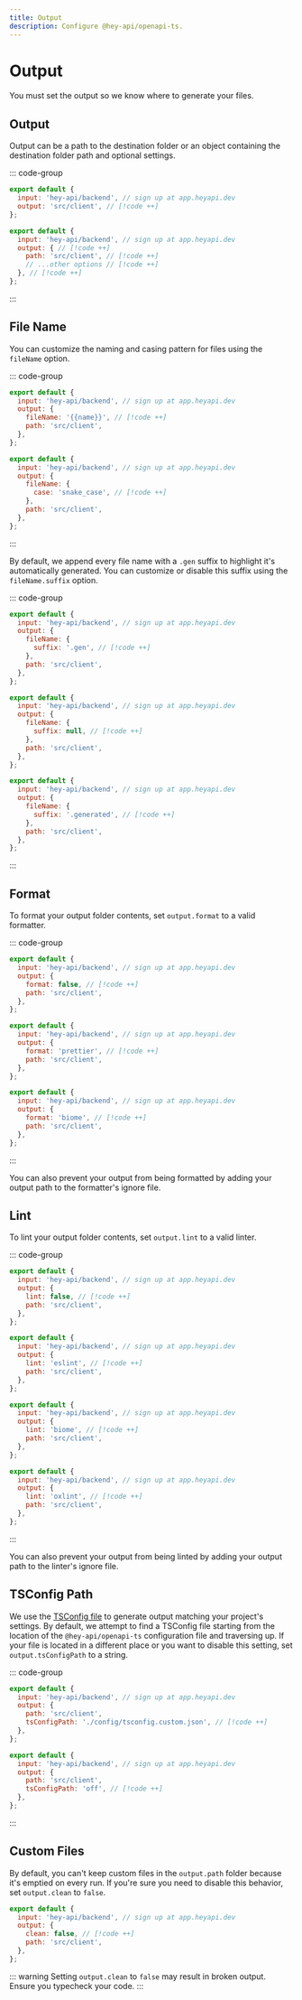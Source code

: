 ```yaml
---
title: Output
description: Configure @hey-api/openapi-ts.
---
```


# Output

You must set the output so we know where to generate your files.

## Output

Output can be a path to the destination folder or an object containing the destination folder path and optional settings.

::: code-group

```js [path]
export default {
  input: 'hey-api/backend', // sign up at app.heyapi.dev
  output: 'src/client', // [!code ++]
};
```

<!-- prettier-ignore-start -->
```js [object]
export default {
  input: 'hey-api/backend', // sign up at app.heyapi.dev
  output: { // [!code ++]
    path: 'src/client', // [!code ++]
    // ...other options // [!code ++]
  }, // [!code ++]
};
```
<!-- prettier-ignore-end -->

:::

## File Name

You can customize the naming and casing pattern for files using the `fileName` option.

::: code-group

```js [default]
export default {
  input: 'hey-api/backend', // sign up at app.heyapi.dev
  output: {
    fileName: '{{name}}', // [!code ++]
    path: 'src/client',
  },
};
```

```js [snake_case]
export default {
  input: 'hey-api/backend', // sign up at app.heyapi.dev
  output: {
    fileName: {
      case: 'snake_case', // [!code ++]
    },
    path: 'src/client',
  },
};
```

:::

By default, we append every file name with a `.gen` suffix to highlight it's automatically generated. You can customize or disable this suffix using the `fileName.suffix` option.

::: code-group

```js [default]
export default {
  input: 'hey-api/backend', // sign up at app.heyapi.dev
  output: {
    fileName: {
      suffix: '.gen', // [!code ++]
    },
    path: 'src/client',
  },
};
```

```js [off]
export default {
  input: 'hey-api/backend', // sign up at app.heyapi.dev
  output: {
    fileName: {
      suffix: null, // [!code ++]
    },
    path: 'src/client',
  },
};
```

```js [custom]
export default {
  input: 'hey-api/backend', // sign up at app.heyapi.dev
  output: {
    fileName: {
      suffix: '.generated', // [!code ++]
    },
    path: 'src/client',
  },
};
```

:::

## Format

To format your output folder contents, set `output.format` to a valid formatter.

::: code-group

```js [disabled]
export default {
  input: 'hey-api/backend', // sign up at app.heyapi.dev
  output: {
    format: false, // [!code ++]
    path: 'src/client',
  },
};
```

```js [prettier]
export default {
  input: 'hey-api/backend', // sign up at app.heyapi.dev
  output: {
    format: 'prettier', // [!code ++]
    path: 'src/client',
  },
};
```

```js [biome]
export default {
  input: 'hey-api/backend', // sign up at app.heyapi.dev
  output: {
    format: 'biome', // [!code ++]
    path: 'src/client',
  },
};
```

:::

You can also prevent your output from being formatted by adding your output path to the formatter's ignore file.

## Lint

To lint your output folder contents, set `output.lint` to a valid linter.

::: code-group

```js [disabled]
export default {
  input: 'hey-api/backend', // sign up at app.heyapi.dev
  output: {
    lint: false, // [!code ++]
    path: 'src/client',
  },
};
```

```js [eslint]
export default {
  input: 'hey-api/backend', // sign up at app.heyapi.dev
  output: {
    lint: 'eslint', // [!code ++]
    path: 'src/client',
  },
};
```

```js [biome]
export default {
  input: 'hey-api/backend', // sign up at app.heyapi.dev
  output: {
    lint: 'biome', // [!code ++]
    path: 'src/client',
  },
};
```

```js [oxlint]
export default {
  input: 'hey-api/backend', // sign up at app.heyapi.dev
  output: {
    lint: 'oxlint', // [!code ++]
    path: 'src/client',
  },
};
```

:::

You can also prevent your output from being linted by adding your output path to the linter's ignore file.

## TSConfig Path

We use the [TSConfig file](https://www.typescriptlang.org/tsconfig/) to generate output matching your project's settings. By default, we attempt to find a TSConfig file starting from the location of the `@hey-api/openapi-ts` configuration file and traversing up. If your file is located in a different place or you want to disable this setting, set `output.tsConfigPath` to a string.

::: code-group

```js [custom]
export default {
  input: 'hey-api/backend', // sign up at app.heyapi.dev
  output: {
    path: 'src/client',
    tsConfigPath: './config/tsconfig.custom.json', // [!code ++]
  },
};
```

```js [off]
export default {
  input: 'hey-api/backend', // sign up at app.heyapi.dev
  output: {
    path: 'src/client',
    tsConfigPath: 'off', // [!code ++]
  },
};
```

:::

## Custom Files

By default, you can't keep custom files in the `output.path` folder because it's emptied on every run. If you're sure you need to disable this behavior, set `output.clean` to `false`.

```js
export default {
  input: 'hey-api/backend', // sign up at app.heyapi.dev
  output: {
    clean: false, // [!code ++]
    path: 'src/client',
  },
};
```

::: warning
Setting `output.clean` to `false` may result in broken output. Ensure you typecheck your code.
:::

<!--@include: ../../partials/examples.md-->
<!--@include: ../../partials/sponsors.md-->
